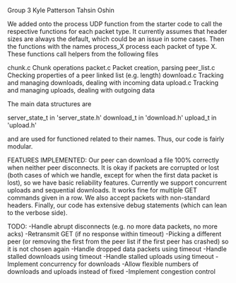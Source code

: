 Group 3
Kyle Patterson
Tahsin Oshin

We added onto the process UDP function from the starter code to call
the respective functions for each packet type.  It currently assumes
that header sizes are always the default, which could be an issue in
some cases.  Then the functions with the names process_X process each
packet of type X.  These functions call helpers from the following files

chunk.c Chunk operations
packet.c Packet creation, parsing
peer_list.c Checking properties of a peer linked list (e.g. length)
download.c Tracking and managing downloads, dealing with incoming data
upload.c Tracking and managing uploads, dealing with outgoing data

The main data structures are

server_state_t in 'server_state.h'
download_t in 'download.h'
upload_t in 'upload.h'

and are used for functioned related to their names.  Thus, our code is
fairly modular.

FEATURES IMPLEMENTED:
Our peer can download a file 100% correctly when neither peer 
disconnects.  It is okay if packets are corrupted or lost (both cases
of which we handle, except for when the first data packet is lost), so
we have basic reliability features.  Currently we support concurrent
uploads and sequential downloads.  It works fine for multiple GET
commands given in a row.  We also accept packets with non-standard
headers.  Finally, our code has extensive debug statements (which
can lean to the verbose side).

TODO:
-Handle abrupt disconnects (e.g. no more data packets, no more acks)
    -Retransmit GET (if no response within timeout)
    -Picking a different peer (or removing the first from the peer list
        if the first peer has crashed) so it is not chosen again
-Handle dropped data packets using timeout
-Handle stalled downloads using timeout
-Handle stalled uploads using timeout
-Implement concurrency for downloads
    -Allow flexible numbers of downloads and uploads instead of fixed
-Implement congestion control
